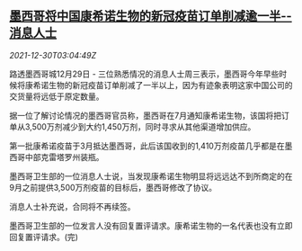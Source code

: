 <!--1640835062000-->
[墨西哥将中国康希诺生物的新冠疫苗订单削减逾一半--消息人士](https://cn.reuters.com/article/mexico-cansino-vaccine-order-1230-idCNKBS2J904N)
------

<div><i>2021-12-30T03:04:49Z</i></div><p>路透墨西哥城12月29日 - 三位熟悉情况的消息人士周三表示，墨西哥今年早些时候将康希诺生物的新冠疫苗订单削减了一半以上，因为有迹象表明这家中国公司的交货量将远低于原定数量。</p><p>据一位了解讨论情况的墨西哥官员称，墨西哥在7月通知康希诺生物，该国将把订单从3,500万剂减少到大约1,450万剂，同时寻求从其他渠道增加供应。</p><p>第一批康希诺疫苗于3月抵达墨西哥，此后该国收到的1,410万剂疫苗几乎都是在墨西哥中部克雷塔罗州装瓶。</p><p>墨西哥卫生部的一位消息人士说，当发现康希诺生物明显将远远达不到所商定的在9月之前提供3,500万剂疫苗的目标后，墨西哥修改了协议。</p><p>消息人士补充说，合同将不再续签。</p><p>墨西哥卫生部的一位发言人没有回复置评请求。康希诺生物的一名代表也没有立即回复置评请求。(完)</p>
